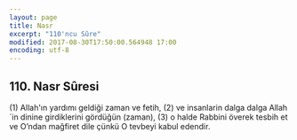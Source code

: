 ```yaml
---
layout: page
title: Nasr
excerpt: "110'ncu Sûre"
modified: 2017-08-30T17:50:00.564948 17:00
encoding: utf-8
---
```


## 110. Nasr Sûresi

(1) Allah'ın yardımı geldiği zaman ve fetih,
(2) ve insanlarin dalga dalga Allah´in dinine  girdiklerini gördüğün (zaman),
(3) o halde Rabbini överek tesbih et ve O’ndan mağfiret dile çünkü O tevbeyi kabul edendir.
